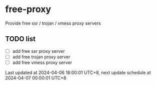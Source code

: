 
# free-proxy
Provide free ssr / trojan / vmess proxy servers


## TODO list
- [ ] add free ssr proxy server
- [ ] add free trojan proxy server
- [ ] add free vmess proxy server

Last updated at 2024-04-06 18:00:01 UTC+8, next update schedule at 2024-04-07 00:00:01 UTC+8

